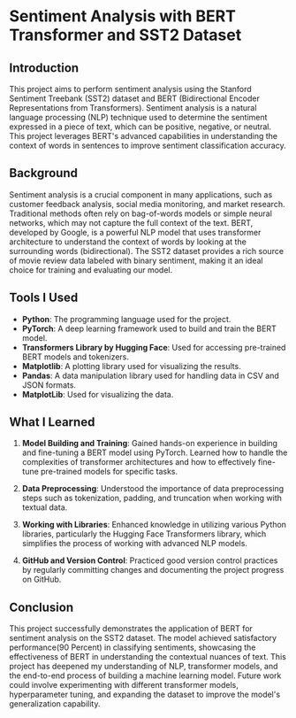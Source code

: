 # Sentiment Analysis with BERT Transformer and SST2 Dataset

## Introduction
This project aims to perform sentiment analysis using the Stanford Sentiment Treebank (SST2) dataset and BERT (Bidirectional Encoder Representations from Transformers). Sentiment analysis is a natural language processing (NLP) technique used to determine the sentiment expressed in a piece of text, which can be positive, negative, or neutral. This project leverages BERT's advanced capabilities in understanding the context of words in sentences to improve sentiment classification accuracy.

## Background
Sentiment analysis is a crucial component in many applications, such as customer feedback analysis, social media monitoring, and market research. Traditional methods often rely on bag-of-words models or simple neural networks, which may not capture the full context of the text. BERT, developed by Google, is a powerful NLP model that uses transformer architecture to understand the context of words by looking at the surrounding words (bidirectional). The SST2 dataset provides a rich source of movie review data labeled with binary sentiment, making it an ideal choice for training and evaluating our model.

## Tools I Used

- **Python**: The programming language used for the project.
- **PyTorch**: A deep learning framework used to build and train the BERT model.
- **Transformers Library by Hugging Face**: Used for accessing pre-trained BERT models and tokenizers.
- **Matplotlib**: A plotting library used for visualizing the results.
- **Pandas**: A data manipulation library used for handling data in CSV and JSON formats.
- **MatplotLib**: Used for visualizing the data.

## What I Learned

1. **Model Building and Training**: Gained hands-on experience in building and fine-tuning a BERT model using PyTorch. Learned how to handle the complexities of transformer architectures and how to effectively fine-tune pre-trained models for specific tasks.

2. **Data Preprocessing**: Understood the importance of data preprocessing steps such as tokenization, padding, and truncation when working with textual data.

3. **Working with Libraries**: Enhanced knowledge in utilizing various Python libraries, particularly the Hugging Face Transformers library, which simplifies the process of working with advanced NLP models.

4. **GitHub and Version Control**: Practiced good version control practices by regularly committing changes and documenting the project progress on GitHub.

## Conclusion
This project successfully demonstrates the application of BERT for sentiment analysis on the SST2 dataset. The model achieved satisfactory performance(90 Percent) in classifying sentiments, showcasing the effectiveness of BERT in understanding the contextual nuances of text. This project has deepened my understanding of NLP, transformer models, and the end-to-end process of building a machine learning model. Future work could involve experimenting with different transformer models, hyperparameter tuning, and expanding the dataset to improve the model's generalization capability.
